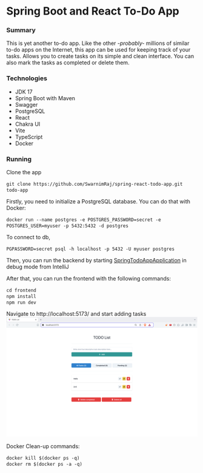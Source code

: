 # Spring Boot and React To-Do App

### Summary
This is yet another to-do app. Like the other _-probably-_ millions of similar to-do apps on the Internet, this app can be used for keeping track of your tasks.
Allows you to create tasks on its simple and clean interface. You can also mark the tasks as completed or delete them.


### Technologies
- JDK 17
- Spring Boot with Maven
- Swagger
- PostgreSQL
- React
- Chakra UI
- Vite
- TypeScript
- Docker

### Running

Clone the app
```commandline
git clone https://github.com/SwarnimRaj/spring-react-todo-app.git todo-app
```

Firstly, you need to initialize a PostgreSQL database. You can do that with Docker:
```shell
docker run --name postgres -e POSTGRES_PASSWORD=secret -e POSTGRES_USER=myuser -p 5432:5432 -d postgres
```

To connect to db,
```
PGPASSWORD=secret psql -h localhost -p 5432 -U myuser postgres
```

Then, you can run the backend by starting [SpringTodoAppApplication](src/main/java/com/ahkn/springtodoapp/SpringTodoAppApplication.java) in debug mode from IntelliJ

After that, you can run the frontend with the following commands:

```shell
cd frontend
npm install
npm run dev
```

Navigate to http://localhost:5173/ and start adding tasks
![img_1.png](img_1.png)

Docker Clean-up commands:
```
docker kill $(docker ps -q)
docker rm $(docker ps -a -q)
```